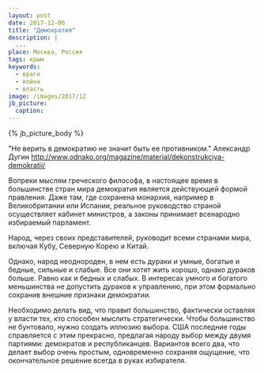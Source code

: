 ```yaml
---
layout: post
date: 2017-12-06
title: "Демократия"
description: |
  ...
place: Москва, Россия
tags: крым
keywords:
  - враги
  - война
  - власть
image: /images/2017/12
jb_picture:
  caption:
---
```


{% jb_picture_body %}

<!--more-->

"Не верить в демократию не значит быть ее противником." Александр Дугин http://www.odnako.org/magazine/material/dekonstrukciya-demokratii/

Вопреки мыслям греческого философа, в настоящее время в большинстве стран мира
демократия является действующей формой правления. Даже там, где сохранена
монархия, например в Великобритании или Испании, реальное руководство
страной осуществляет кабинет министров, а законы принимает всенародно избираемый
парламент.

Народ, через своих представителей, руководит всеми странами мира, включая
Кубу, Северную Корею и Китай.

Однако, народ неоднороден, в нем есть дураки и умные, богатые и бедные,
сильные и слабые. Все они хотят жить хорошо, однако дураков больше. Равно
как и бедных и слабых. В интересах умного и богатого меньшинства
не допустить дураков к управлению, при этом формально сохранив внешние
признаки демократии.

Необходимо делать вид, что правит большинство, фактически оставляя у власти
тех, кто способен мыслить стратегически. Чтобы большинство не бунтовало,
нужно создать иллюзию выбора. США последние годы справляется с этим прекрасно, предлагая
народу выбор между двумя партиями: демократов и республиканцев. Вариантов
всего два, что делает выбор очень простым, одновременно сохраняя ощущение,
что окончательное решение всегда в руках избирателя.


